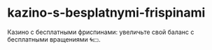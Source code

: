 # kazino-s-besplatnymi-frispinami
Казино с бесплатными фриспинами: увеличьте свой баланс с бесплатными вращениями 🌀💵.

